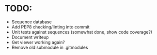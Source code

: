 # TODO:

+ Sequence database
+ Add PEP8 checking/linting into commit
+ Unit tests against sequences (somewhat done, show code coverage?)
+ Document writeup
+ Get viewer working again?
+ Remove old submodule in .gitmodules